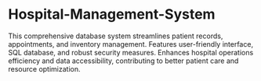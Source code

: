 # Hospital-Management-System
This comprehensive database system streamlines patient records, appointments, and inventory management. Features user-friendly interface, SQL database, and robust security measures. Enhances hospital operations efficiency and data accessibility, contributing to better patient care and resource optimization.
